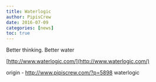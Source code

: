 ```yaml
---
title: Waterlogic
author: PipisCrew
date: 2016-07-09
categories: [news]
toc: true
---
```


Better thinking. Better water

[http://www.waterlogic.com/](http://www.waterlogic.com/)

origin - http://www.pipiscrew.com/?p=5898 waterlogic